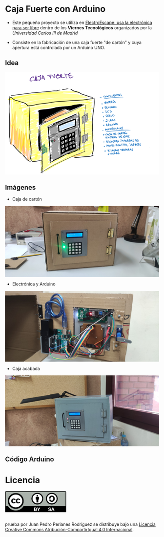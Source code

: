 # Caja Fuerte con Arduino
* Este pequeño proyecto se utiliza en 
<a rel="license" href="https://www.uc3m.es/secundaria/divulgacion-ciencia/viernes-tecnologicos">ElectroEscape: usa la electrónica para ser libre</a> dentro de los **Viernes Tecnológicos** organizados por la *Universidad Carlos III de Madrid*

* Consiste en la fabricación de una caja fuerte "de cartón" y cuya apertura está controlada por un Arduino UNO.

## Idea
<img alt="Idea" style="border-width:0" src="imagenes/cajaFuerte_idea.png" width="600" align = "center"/></a>

## Imágenes
* Caja de cartón

<img alt="De Cartón" style="border-width:0" src="imagenes/cajaDeCarton.jpg" width="600" align = "center"/></a>

* Electrónica y Arduino

<img alt="Electrónica y Arduino" style="border-width:0" src="imagenes/arduino.jpg" width="600" align = "center"/></a>
* Caja acabada

<img alt="Caja acabada" style="border-width:0" src="imagenes/cajaFuerte_acabada.jpg" width="600" align = "center"/></a>

## Código Arduino


# 
# Licencia
<a rel="license" href="http://creativecommons.org/licenses/by-sa/4.0/">
<img alt="Licencia Creative Commons" style="border-width:0" src="imagenes/by-sa.png" width="200" align = "center"/></a>

<br /><span xmlns:dct="http://purl.org/dc/terms/" property="dct:title">prueba</span> por <span xmlns:cc="http://creativecommons.org/ns#" property="cc:attributionName">Juan Pedro Perianes Rodríguez</span> se distribuye bajo una <a rel="license" href="http://creativecommons.org/licenses/by-sa/4.0/">Licencia Creative Commons Atribución-CompartirIgual 4.0 Internacional</a>.
